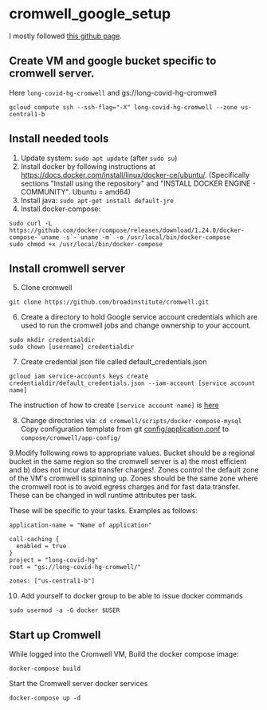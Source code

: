 # cromwell_google_setup

I mostly followed [this github page](https://github.com/atgu/cromwell_google_setup).

## Create VM and google bucket specific to cromwell server.

Here `long-covid-hg-cromwell` and gs://long-covid-hg-cromwell 

```
gcloud compute ssh --ssh-flag="-X" long-covid-hg-cromwell --zone us-central1-b
```

## Install needed tools

1. Update system: `sudo apt update` (after `sudo su`)
2. Install docker by following instructions at https://docs.docker.com/install/linux/docker-ce/ubuntu/. (Specifically sections "Install using the repository" and "INSTALL DOCKER ENGINE - COMMUNITY". Ubuntu = amd64)
3. Install java: `sudo apt-get install default-jre`
4. Install docker-compose:

```
sudo curl -L https://github.com/docker/compose/releases/download/1.24.0/docker-compose-`uname -s`-`uname -m` -o /usr/local/bin/docker-compose
sudo chmod +x /usr/local/bin/docker-compose
```

## Install cromwell server

5. Clone cromwell
```
git clone https://github.com/broadinstitute/cromwell.git
```
6. Create a directory to hold Google service account credentials which are used to run the cromwell jobs and change ownership to your account.
```
sudo mkdir credentialdir
sudo chown [username] credentialdir
```
7. Create credential json file called default_credentials.json
```
gcloud iam service-accounts keys create credentialdir/default_credentials.json --iam-account [service account name]
```
The instruction of how to create `[service account name]` is [here](https://cloud.google.com/iam/docs/creating-managing-service-accounts)

8. Change directories via: `cd cromwell/scripts/docker-compose-mysql`
Copy configuration template from git [config/application.conf](https://github.com/atgu/cromwell_google_setup/blob/master/application.conf) to `compose/cromwell/app-config/`

9.Modify following rows to appropriate values. Bucket should be a regional bucket in the same region so the cromwell server is a) the most efficient and b) does not incur data transfer charges!. Zones control the default zone of the VM's cromwell is spinning up. Zones should be the same zone where the cromwell root is to avoid egress charges and for fast data transfer. These can be changed in wdl runtime attributes per task.

These will be specific to your tasks. Examples as follows:

```
application-name = "Name of application"

call-caching {
  enabled = true
}
project = "long-covid-hg"
root = "gs://long-covid-hg-cromwell/"

zones: ["us-central1-b"]
```

10. Add yourself to docker group to be able to issue docker commands

```
sudo usermod -a -G docker $USER
```


## Start up Cromwell

While logged into the Cromwell VM, Build the docker compose image:

`docker-compose build`

Start the Cromwell server docker services

`docker-compose up -d`
